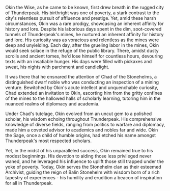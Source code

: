 Okin the Wise, as he came to be known, first drew breath in the rugged city of Thunderpeak. His birthright was one of poverty, a stark contrast to the city's relentless pursuit of affluence and prestige. Yet, amid these harsh circumstances, Okin was a rare prodigy, showcasing an inherent affinity for history and lore. Despite his laborious days spent in the dim, soot-covered tunnels of Thunderpeak's mines, he nurtured an inherent affinity for history and lore. His curiosity was as voracious and relentless as the mines were deep and unyielding. Each day, after the grueling labor in the mines, Okin would seek solace in the refuge of the public library. There, amidst dusty scrolls and ancient tomes, he'd lose himself for countless hours, devouring texts with an insatiable hunger. His days were filled with pickaxes and sweat, his nights with parchment and candlelight.

It was there that he ensnared the attention of Chad of the Stonehelms, a distinguished dwarf noble who was conducting an inspection of a mining venture. Bewitched by Okin's acute intellect and unquenchable curiosity, Chad extended an invitation to Okin, escorting him from the gritty confines of the mines to the hallowed halls of scholarly learning, tutoring him in the nuanced realms of diplomacy and academia.

Under Chad's tutelage, Okin evolved from an uncut gem to a polished scholar, his wisdom echoing throughout Thunderpeak. His comprehensive knowledge of diverse fields, ranging from politics to warfare and diplomacy, made him a coveted advisor to academics and nobles far and wide. Okin the Sage, once a child of humble origins, had etched his name amongst Thunderpeak's most respected scholars.

Yet, in the midst of his unparalleled success, Okin remained true to his modest beginnings. His devotion to aiding those less privileged never waned, and he leveraged his influence to uplift those still trapped under the yoke of poverty. Today, Okin serves the Stonehelm clan as their esteemed Archivist, guiding the reign of Balin Stonehelm with wisdom born of a rich tapestry of experiences - his humility and erudition a beacon of inspiration for all in Thunderpeak.